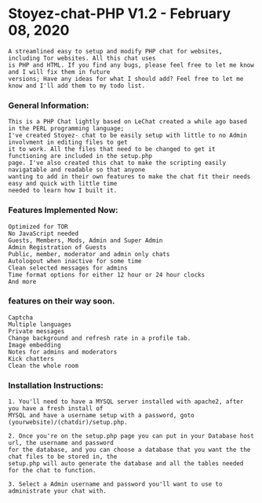 # Stoyez-chat-PHP V1.2 - February 08, 2020

    A streamlined easy to setup and modify PHP chat for websites, including Tor websites. All this chat uses
    is PHP and HTML. If you find any bugs, please feel free to let me know and I will fix them in future 
    versions; Have any ideas for what I should add? Feel free to let me know and I'll add them to my todo list.

### General Information:

    This is a PHP Chat lightly based on LeChat created a while ago based in the PERL programming language; 
    I've created Stoyez- chat to be easily setup with little to no Admin involvment in editing files to get 
    it to work. All the files that need to be changed to get it functioning are included in the setup.php 
    page. I've also created this chat to make the scripting easily navigatable and readable so that anyone 
    wanting to add in their own features to make the chat fit their needs easy and quick with little time 
    needed to learn how I built it.

### Features Implemented Now:

    Optimized for TOR
    No JavaScript needed
    Guests, Members, Mods, Admin and Super Admin
    Admin Registration of Guests
    Public, member, moderator and admin only chats
    Autologout when inactive for some time
    Clean selected messages for admins
    Time format options for either 12 hour or 24 hour clocks
    And more

### features on their way soon.
    
    Captcha
    Multiple languages
    Private messages
    Change background and refresh rate in a profile tab.
    Image embedding
    Notes for admins and moderators
    Kick chatters
    Clean the whole room

### Installation Instructions:

    1. You'll need to have a MYSQL server installed with apache2, after you have a fresh install of 
    MYSQL and have a username setup with a password, goto (yourwebsite)/(chatdir)/setup.php.

    2. Once you're on the setup.php page you can put in your Database host url, the username and password 
    for the database, and you can choose a database that you want the the chat files to be stored in, the 
    setup.php will auto generate the database and all the tables needed for the chat to function.

    3. Select a Admin username and password you'll want to use to administrate your chat with.
